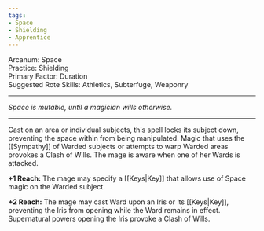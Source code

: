 ```yaml
---
tags:
- Space
- Shielding
- Apprentice
---
```


Arcanum: Space\
Practice: Shielding\
Primary Factor: Duration\
Suggested Rote Skills: Athletics, Subterfuge, Weaponry

---

_Space is mutable, until a magician wills otherwise._

---

Cast on an area or individual subjects, this spell locks its subject down, preventing the space within from being manipulated. Magic that uses the [[Sympathy]] of Warded subjects or attempts to warp Warded areas provokes a Clash of Wills. The mage is aware when one of her Wards is attacked.

**+1 Reach:** The mage may specify a [[Keys|Key]] that allows use of Space magic on the Warded subject.

**+2 Reach:** The mage may cast Ward upon an Iris or its [[Keys|Key]], preventing the Iris from opening while the Ward remains in effect. Supernatural powers opening the Iris provoke a Clash of Wills.